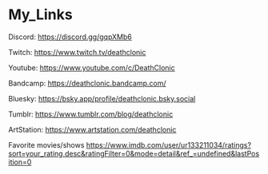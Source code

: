 # My_Links

Discord: https://discord.gg/gqpXMb6

Twitch: https://www.twitch.tv/deathclonic

Youtube: https://www.youtube.com/c/DeathClonic

Bandcamp: https://deathclonic.bandcamp.com/

Bluesky: https://bsky.app/profile/deathclonic.bsky.social

Tumblr: https://www.tumblr.com/blog/deathclonic

ArtStation: https://www.artstation.com/deathclonic

Favorite movies/shows https://www.imdb.com/user/ur133211034/ratings?sort=your_rating,desc&ratingFilter=0&mode=detail&ref_=undefined&lastPosition=0
